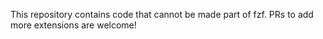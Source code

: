 This repository contains code that cannot be made part of fzf.
PRs to add more extensions are welcome!
